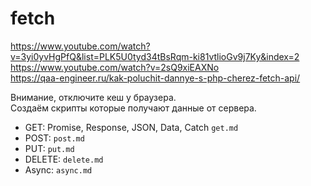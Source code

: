 # fetch
https://www.youtube.com/watch?v=3yi0yvHgPfQ&list=PLK5U0tyd34tBsRqm-ki81vtlioGv9j7Ky&index=2  
https://www.youtube.com/watch?v=2sQ9xiEAXNo  
https://qaa-engineer.ru/kak-poluchit-dannye-s-php-cherez-fetch-api/  

Внимание, отключите кеш у браузера.  
Создаём скрипты которые получают данные от сервера.

- GET: Promise, Response, JSON, Data, Catch `get.md`
- POST: `post.md`
- PUT: `put.md`
- DELETE: `delete.md`
- Async: `async.md`
